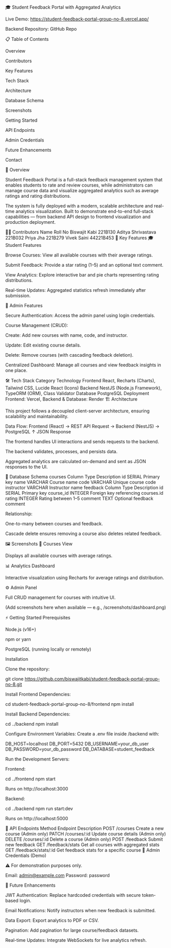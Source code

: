 🎓 Student Feedback Portal with Aggregated Analytics

Live Demo: https://student-feedback-portal-group-no-8.vercel.app/

Backend Repository: GitHub Repo

📋 Table of Contents

Overview

Contributors

Key Features

Tech Stack

Architecture

Database Schema

Screenshots

Getting Started

API Endpoints

Admin Credentials

Future Enhancements

Contact

🧩 Overview

Student Feedback Portal is a full-stack feedback management system that enables students to rate and review courses, while administrators can manage course data and visualize aggregated analytics such as average ratings and rating distributions.

The system is fully deployed with a modern, scalable architecture and real-time analytics visualization.
Built to demonstrate end-to-end full-stack capabilities — from backend API design to frontend visualization and production deployment.

👩‍💻 Contributors
Name	Roll No
Biswajit Kabi	221B130
Aditya Shrivastava	221B032
Priya Jha	221B279
Vivek Saini	44221B453
🚀 Key Features
🎓 Student Features

Browse Courses: View all available courses with their average ratings.

Submit Feedback: Provide a star rating (1–5) and an optional text comment.

View Analytics: Explore interactive bar and pie charts representing rating distributions.

Real-time Updates: Aggregated statistics refresh immediately after submission.

🔐 Admin Features

Secure Authentication: Access the admin panel using login credentials.

Course Management (CRUD):

Create: Add new courses with name, code, and instructor.

Update: Edit existing course details.

Delete: Remove courses (with cascading feedback deletion).

Centralized Dashboard: Manage all courses and view feedback insights in one place.

🛠️ Tech Stack
Category	Technology
Frontend	React, Recharts (Charts), Tailwind CSS, Lucide React (Icons)
Backend	NestJS (Node.js Framework), TypeORM (ORM), Class Validator
Database	PostgreSQL
Deployment	Frontend: Vercel, Backend & Database: Render
🏗️ Architecture

This project follows a decoupled client-server architecture, ensuring scalability and maintainability.

Data Flow:
Frontend (React)  →  REST API Request  →  Backend (NestJS)  →  PostgreSQL
                           ↑
                      JSON Response


The frontend handles UI interactions and sends requests to the backend.

The backend validates, processes, and persists data.

Aggregated analytics are calculated on-demand and sent as JSON responses to the UI.

🧱 Database Schema
courses
Column	Type	Description
id	SERIAL	Primary key
name	VARCHAR	Course name
code	VARCHAR	Unique course code
instructor	VARCHAR	Instructor name
feedback
Column	Type	Description
id	SERIAL	Primary key
course_id	INTEGER	Foreign key referencing courses.id
rating	INTEGER	Rating between 1–5
comment	TEXT	Optional feedback comment

Relationship:

One-to-many between courses and feedback.

Cascade delete ensures removing a course also deletes related feedback.

🖼️ Screenshots
🎯 Courses View

Displays all available courses with average ratings.

📊 Analytics Dashboard

Interactive visualization using Recharts for average ratings and distribution.

⚙️ Admin Panel

Full CRUD management for courses with intuitive UI.

(Add screenshots here when available — e.g., /screenshots/dashboard.png)

⚡ Getting Started
Prerequisites

Node.js (v16+)

npm or yarn

PostgreSQL (running locally or remotely)

Installation

Clone the repository:

git clone https://github.com/biswajitkabi/student-feedback-portal-group-no-8.git


Install Frontend Dependencies:

cd student-feedback-portal-group-no-8/frontend
npm install


Install Backend Dependencies:

cd ../backend
npm install


Configure Environment Variables:
Create a .env file inside /backend with:

DB_HOST=localhost
DB_PORT=5432
DB_USERNAME=your_db_user
DB_PASSWORD=your_db_password
DB_DATABASE=student_feedback


Run the Development Servers:

Frontend:

cd ../frontend
npm start


Runs on http://localhost:3000

Backend:

cd ../backend
npm run start:dev


Runs on http://localhost:5000

🧩 API Endpoints
Method	Endpoint	Description
POST	/courses	Create a new course (Admin only)
PATCH	/courses/:id	Update course details (Admin only)
DELETE	/courses/:id	Delete a course (Admin only)
POST	/feedback	Submit new feedback
GET	/feedback/stats	Get all courses with aggregated stats
GET	/feedback/stats/:id	Get feedback stats for a specific course
🔑 Admin Credentials (Demo)

⚠️ For demonstration purposes only.

Email: admin@example.com
Password: password

🌱 Future Enhancements

 JWT Authentication: Replace hardcoded credentials with secure token-based login.

 Email Notifications: Notify instructors when new feedback is submitted.

 Data Export: Export analytics to PDF or CSV.

 Pagination: Add pagination for large course/feedback datasets.

 Real-time Updates: Integrate WebSockets for live analytics refresh.